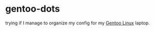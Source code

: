 # gentoo-dots

trying if I manage to organize my config for my [Gentoo Linux](https://www.gentoo.org/) laptop.